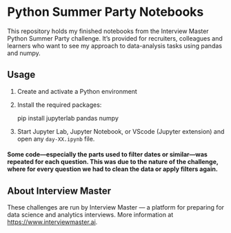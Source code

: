 # Python Summer Party Notebooks

This repository holds my finished notebooks from the Interview Master Python Summer Party challenge. It’s provided for recruiters, colleagues and learners who want to see my approach to data-analysis tasks using pandas and numpy.

## Usage

1. Create and activate a Python environment 
2. Install the required packages:
   
   pip install jupyterlab pandas numpy
   
3. Start Jupyter Lab, Jupyter Notebook, or VScode (Jupyter extension) and open any `day-XX.ipynb` file.

#### Some code—especially the parts used to filter dates or similar—was repeated for each question. This was due to the nature of the challenge, where for every question we had to clean the data or apply filters again.

## About Interview Master

These challenges are run by Interview Master — a platform for preparing for data science and analytics interviews. More information at https://www.interviewmaster.ai.